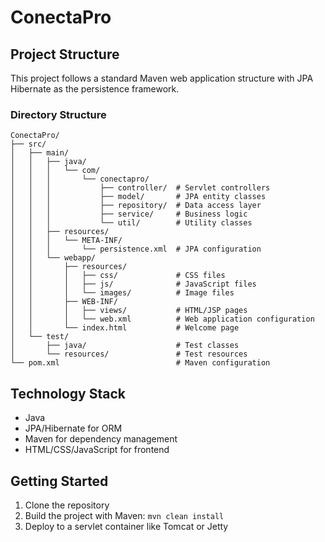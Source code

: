 # ConectaPro

## Project Structure

This project follows a standard Maven web application structure with JPA Hibernate as the persistence framework.

### Directory Structure

```
ConectaPro/
├── src/
│   ├── main/
│   │   ├── java/
│   │   │   └── com/
│   │   │       └── conectapro/
│   │   │           ├── controller/  # Servlet controllers
│   │   │           ├── model/       # JPA entity classes
│   │   │           ├── repository/  # Data access layer
│   │   │           ├── service/     # Business logic
│   │   │           └── util/        # Utility classes
│   │   ├── resources/
│   │   │   └── META-INF/
│   │   │       └── persistence.xml  # JPA configuration
│   │   └── webapp/
│   │       ├── resources/
│   │       │   ├── css/             # CSS files
│   │       │   ├── js/              # JavaScript files
│   │       │   └── images/          # Image files
│   │       ├── WEB-INF/
│   │       │   ├── views/           # HTML/JSP pages
│   │       │   └── web.xml          # Web application configuration
│   │       └── index.html           # Welcome page
│   └── test/
│       ├── java/                    # Test classes
│       └── resources/               # Test resources
└── pom.xml                          # Maven configuration
```

## Technology Stack

- Java
- JPA/Hibernate for ORM
- Maven for dependency management
- HTML/CSS/JavaScript for frontend

## Getting Started

1. Clone the repository
2. Build the project with Maven: `mvn clean install`
3. Deploy to a servlet container like Tomcat or Jetty
